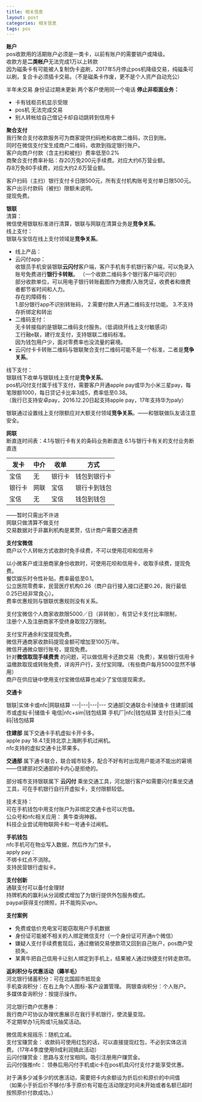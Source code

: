 ```yaml
---
title: 相关信息
layout: post
categories: 相关信息
tags: pos
---
```

**账户**  
pos收款用的活期账户必须是一类卡，以前有账户的需要销户或降级。   
收款方是**二类帐户**无法完成1万以上转款   
因为磁条卡有可能被人复制伪卡盗刷，2017年5月停止pos机降级交易，纯磁条可以刷，复合卡必须插卡交易。（不是磁条卡作废，更不是个人资产自动充公）  

半年未交易 身份证过期未更新 两个客户使用同一个电话 **停止非柜面业务：**    
- 卡有钱柜员机显示受限   
- pos机 无法完成交易   
- 别人转帐给自己借记卡却自动跳转到信用卡  

**聚合支付**   
我行聚合支付收款服务可为商家提供扫码枪和收款二维码，次日到账。   
同时在微信支付宝生成商户二维码，收款到指定银行账户。  
客户向商户付款（含主扫和被扫）费率低至0.2%     
商聚合支付费率补贴：存20万免200元手续费。对应大约6万营业额。  
存8万免80手续费，对应大约2.6万营业额。  

客户扫码（主扫）银行支付卡日限500元，所有支付机构账号支付单日限500元。  
客户出示付款码（被扫）限额未说明。  
提现免费。  

**银联**    
清算：   
微信使用银联标准进行清算，银联与网联在清算业务是**竞争关系**。    
线上支付：   
银联与宝信在线上支付领域是**竞争关系**。     
 - 线上产品：  
- 云闪付app：  
收银员手机安装银联**云闪付**客户端，客户手机有手机银行客户端，可以免录入账号免费进行**银行卡转账**。 （一个收款二维码多个银行客户端可识别）  
部分收款单位，可以用电子银行转账截图作为缴费/入账凭证，收费者和缴费者都节省时间和人力。   
存在的障碍有：  
1.部分银行app不识别转账码， 2.需要付款人开通二维码支付功能。 3.不支持存折绑定和转出  
- 二维码支付：   
 无卡转接指的是银联二维码支付服务。（低调绕开线上支付敏感词）  
工行融e联，建行龙支付，支持银联二维码标准。  
因为钱包用户少，面对零费率也没流量的窘境。    
- 云闪付卡卡转账二维码与银联聚合支付二维码可能不是一个标准，二者是**竞争关系**。  

线下支付：  
银联线下收单与银联线上支付是**竞争关系**。  
pos机闪付支付属于线下支付，需要客户开通apple pay或华为小米三星pay，每笔限额1000，每日贷记卡比率3成5，费率低至0.38。   
（我行已支持安卓pay，2016.12.20日起支持apple pay，17年支持华为paly）  

银联通过设置线上支付限额应对大额支付领域**竞争关系**。——和银联做队友请注意安全。  

**网联**   
断直连时间表：4.1与银行卡有关的条码业务断直连    6.1与银行卡有关的支付业务断直连    

发卡|中介|收单|方式  
---|---|---|---  
宝信|无|银行卡|钱包到银行卡  
银行卡|网联|宝信|银行卡到钱包  
宝信|无|宝信|钱包到钱包  

——暂时只需出不许进  
网联只做清算不做支付  
交易数据对于非赢利机构是累赘，估计商户需要交通道费   

**支付宝微信**  
商户以个人转帐方式收款时免手续费，不可以使用花呗和信用卡    

以小微客户或注册商家身份收款时，可使用花呗和信用卡，收取手续费，提现免费。  
餐饮娱乐时令性补贴，费率最低至0.1。  
公立医院零费率，民营医疗机构0.26（商户自行接入接口还要0.26，我行最低0.25已经非常良心）。  
费率优惠规则与银联优惠规则没有关系。  

支付宝微信个人商家收款限5000／日（非转账），有贷记卡支付比率限制，  
注册个人及注册商家不受终身取现2万限制。   

支付宝开通余利宝提现免费。   
微信开通商家收款码提现金额可增加至100万/年。  
微信开通微众银行账号，提现免费。  
针对**微信取现手续费贵** 的问题，可以做信用卡还款交易（免费），某些银行信用卡溢缴款取现或转账免费，详询开户行，支付宝同理。（有些商户每月5000显然不够用）  
商户在供应链中使用支付宝微信结算也减少了宝信提现需求。  

**交通卡**  

银联|实体卡或nfc|网联结算
---|---|---|---
交通部|交通联合卡|储值卡
住建部|城市或虚拟卡|储值卡
电信|nfc+sim|钱包结算
手机厂|nfc|钱包结算
支付巨头|二维码|钱包结算

**住建部** 属下交通卡手机虚拟卡开卡多。   
apple pay 18.4.1支持北京上海刷手机过闸机。   
nfc支持的虚拟交通卡比苹果多。  

**交通部** 属下通卡联合，联合城市较多，配合不好有时出现用户能进不能出的窘境——住建部对交通部的卡内心是拒绝的。   

部分城市支持银联属下 **云闪付** 乘坐交通工具，河北银行客户如需要闪付乘坐交通工具，可在手机银行自行开虚拟卡，支付限额较低。   

技术支持：  
可在手机钱包中用支付账户为非绑定交通卡也可以充值。  
公众号和nfc相关应用： 黄牛查询神器。  
科技企业尝试用物联网卡和一号通卡过闸机。  

**手机钱包**   
nfc手机可在物业写入数据，然后作为门禁卡。  
apply pay：  
不绑卡红点不消除。  
支持民营银行虚拟卡。    

**支付创新**  
通联支付可以备付金理财    
持牌机构的赢利从分润模式增加了为银行提供外包服务模式。  
paypal获得支付牌照，并不能购买vpn。

**支付案例**  
- 免费或低价充电宝可能窃取用户手机数据  
- 身份证可能被不相关的人绑定微信支付（一个身份证可开通n个微信）  
- 嫌疑人支付手续费套现后，通过撤销交易使款项又回到自己账户，pos商户受损失。  
- 某黄牛把自己信用卡让别人绑定到手机上，结果被人通过快捷支付转走款项。  

**返利积分与优惠活动（薅羊毛）**  
河北银行储蓄积分：可在北国超市抵现金  
手机查询积分：在右上角个人图标-客户设置管理。 网银查询积分：个人账户。   
多媒体查询积分：按提示操作。  

河北银行商户优惠券：  
我行商户可协议办理优惠展示在我行手机银行，使流量变现。  
不定期举办1元购或1元抽奖活动。  

微信周末摇摇乐：随机立减。  
支付宝赚赏金： 收款码可使用红包的话，可以直接提现红包，不必到实体店消费。（17年4季度使用9成利润搞此活动）  
云闪付赚赏金：思路与支付宝相同。吸引注册用户赚赏金。    
云闪付强推nfc： 领券后用闪付手机或ic卡在pos机具闪付支付才能享受优惠。  

对于满多少减多少的优惠活动，需要把卡内余额设为折后价和原价的中间值  
（如果小于折后价不够付/多于原价有可能在活动限定时间未开始或者名额已超时按照原价付款成功。）
